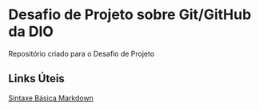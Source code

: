 # Desafio de Projeto sobre Git/GitHub da DIO
 Repositório criado para o Desafio de Projeto 
 
 ## Links Úteis
[Sintaxe Básica Markdown](https://www.markdownguide.org/basic-syntax/)
